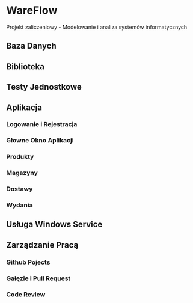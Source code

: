 # WareFlow
Projekt zaliczeniowy - Modelowanie i analiza systemów informatycznych

## Baza Danych

## Biblioteka

## Testy Jednostkowe

## Aplikacja

### Logowanie i Rejestracja

### Głowne Okno Aplikacji

### Produkty

### Magazyny

### Dostawy

### Wydania

## Usługa Windows Service

## Zarządzanie Pracą

### Github Pojects

### Gałęzie i Pull Request

### Code Review

